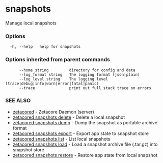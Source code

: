 # snapshots

Manage local snapshots

### Options

```
  -h, --help   help for snapshots
```

### Options inherited from parent commands

```
      --home string         directory for config and data 
      --log_format string   The logging format (json|plain) 
      --log_level string    The logging level (trace|debug|info|warn|error|fatal|panic) 
      --trace               print out full stack trace on errors
```

### SEE ALSO

* [zetacored](zetacored.md)	 - Zetacore Daemon (server)
* [zetacored snapshots delete](zetacored_snapshots_delete.md)	 - Delete a local snapshot
* [zetacored snapshots dump](zetacored_snapshots_dump.md)	 - Dump the snapshot as portable archive format
* [zetacored snapshots export](zetacored_snapshots_export.md)	 - Export app state to snapshot store
* [zetacored snapshots list](zetacored_snapshots_list.md)	 - List local snapshots
* [zetacored snapshots load](zetacored_snapshots_load.md)	 - Load a snapshot archive file (.tar.gz) into snapshot store
* [zetacored snapshots restore](zetacored_snapshots_restore.md)	 - Restore app state from local snapshot

